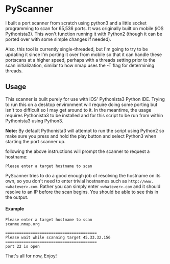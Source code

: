 # PyScanner

I built a port scanner from scratch using python3 and a little socket programming to scan for 65,536 ports. It was originally built on mobile (iOS Pythonista3). This won't function running it with Python2 (though it can be ported over with some simple changes if needed).

Also, this tool is currently single-threaded, but I'm going to try to be updating it since I'm porting it over from mobile so that it can handle these portscans at a higher speed, perhaps with a threads setting prior to the scan initialization, similar to how nmap uses the -T flag for determining threads.

## Usage

This scanner is built purely for use with iOS' Pythonista3 Python IDE. Trying to run this on a desktop environment will require doing some porting but isn't too difficult so I may get around to it. In the meantime, the usage requires Pythonista3 to be installed and for this script to be run from within Pythonista3 using Python3.

**Note:** By default Pythonista3 will attempt to run the script using Python2 so make sure you press and hold the play button and select Python3 when starting the port scanner up.

following the above instructions  will prompt the scanner to request a hostname:

```
Please enter a target hostname to scan
```

PyScanner tries to do a good enough job of resolving the hostname on its own, so you don't need to enter trivial hostnames such as `http://www.<whatever>.com`. Rather you can simply enter `<whatever>.com` and it should resolve to an IP before the scan begins. You should be able to see this in the output.

#### Example

```
Please enter a target hostname to scan
scanme.nmap.org

========================================
Please wait while scanning target 45.33.32.156
========================================
port 22 is open
```

That's all for now,
Enjoy!
